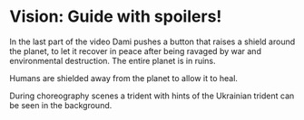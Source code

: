 # Vision: Guide with spoilers!

In the last part of the video Dami pushes a button that raises a shield
around the planet, to let it recover in peace after being ravaged by war
and environmental destruction. The entire planet is in ruins.

Humans are shielded away from the planet to allow it to heal.

During choreography scenes a trident with hints of the Ukrainian trident can be seen in the background.

